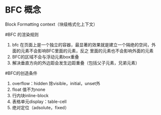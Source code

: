 # BFC 概念
Block Formatting context（块级格式化上下文）

#BFC 的渲染规则
1. bfc 在页面上是一个独立的容器，最显著的效果就是建立一个隔绝的空间，外面的元素不会影响BFC里面的元素，反之
里面的元素也不会影响外面的元素
2. BFC的区域不会与浮动元素box重叠
3. 解决垂直方向的外边距会发生边距重叠（包括父子元素，兄弟元素）

#BFC的创造条件
1. overflow：hidden   除visible，initial，unset外
2. float 值不为none
3. 行内块inline-block
4. 表格单元display：table-cell
5. 绝对定位（adsolute，fixed）